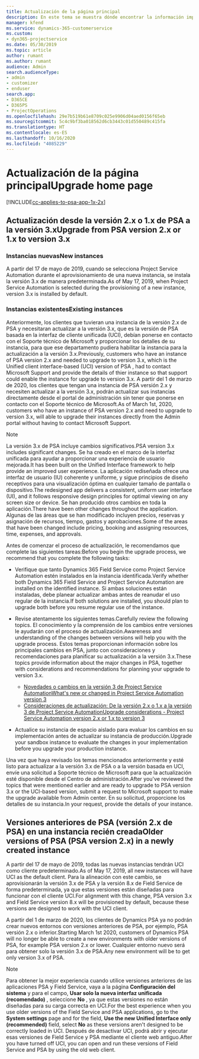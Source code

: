 ```yaml
---
title: Actualización de la página principal
description: En este tema se muestra dónde encontrar la información importante sobre las características nuevas y modificadas en Dynamics 365 Project Service Automation y el proceso para actualizar a la versión más reciente.
manager: kfend
ms.service: dynamics-365-customerservice
ms.custom:
- dyn365-projectservice
ms.date: 05/30/2019
ms.topic: article
author: rumant
ms.author: rumant
audience: Admin
search.audienceType:
- admin
- customizer
- enduser
search.app:
- D365CE
- D365PS
- ProjectOperations
ms.openlocfilehash: 29e7b519b61e8709c025e9906d04aed0156f65eb
ms.sourcegitcommit: 5c4c9bf3ba018562d6cb3443c01d550489c415fa
ms.translationtype: HT
ms.contentlocale: es-ES
ms.lasthandoff: 10/16/2020
ms.locfileid: "4085229"
---
```

# <a name="upgrade-home-page"></a><span data-ttu-id="c6d58-103">Actualización de la página principal</span><span class="sxs-lookup"><span data-stu-id="c6d58-103">Upgrade home page</span></span>

[!INCLUDE[cc-applies-to-psa-app-1x-2x](../includes/cc-applies-to-psa-app-1x-2x.md)]

## <a name="upgrade-from-psa-version-2x-or-1x-to-version-3x"></a><span data-ttu-id="c6d58-104">Actualización desde la versión 2.x o 1.x de PSA a la versión 3.x</span><span class="sxs-lookup"><span data-stu-id="c6d58-104">Upgrade from PSA version 2.x or 1.x to version 3.x</span></span>

### <a name="new-instances"></a><span data-ttu-id="c6d58-105">Instancias nuevas</span><span class="sxs-lookup"><span data-stu-id="c6d58-105">New instances</span></span>

<span data-ttu-id="c6d58-106">A partir del 17 de mayo de 2019, cuando se selecciona Project Service Automation durante el aprovisionamiento de una nueva instancia, se instala la versión 3.x de manera predeterminada.</span><span class="sxs-lookup"><span data-stu-id="c6d58-106">As of May 17, 2019, when Project Service Automation is selected during the provisioning of a new instance, version 3.x is installed by default.</span></span>

### <a name="existing-instances"></a><span data-ttu-id="c6d58-107">Instancias existentes</span><span class="sxs-lookup"><span data-stu-id="c6d58-107">Existing instances</span></span>

<span data-ttu-id="c6d58-108">Anteriormente, los clientes que tuvieran una instancia de la versión 2.x de PSA y necesitaran actualizar a la versión 3.x, que es la versión de PSA basada en la interfaz de cliente unificada (UCI), debían ponerse en contacto con el Soporte técnico de Microsoft y proporcionar los detalles de su instancia, para que ese departamento pudiera habilitar la instancia para la actualización a la versión 3.x.</span><span class="sxs-lookup"><span data-stu-id="c6d58-108">Previously, customers who have an instance of PSA version 2.x and needed to upgrade to version 3.x, which is the Unified client interface-based (UCI) version of PSA , had to contact Microsoft Support and provide the details of thier instance so that support could enable the instance for upgrade to version 3.x.</span></span> <span data-ttu-id="c6d58-109">A partir del 1 de marzo de 2020, los clientes que tengan una instancia de PSA versión 2.x y necesiten actualizar a la versión 3.x, podrán actualizar sus instancias directamente desde el portal de administración sin tener que ponerse en contacto con el Soporte técnico de Microsoft.</span><span class="sxs-lookup"><span data-stu-id="c6d58-109">As of March 1st, 2020, customers who have an instance of PSA version 2.x and need to upgrade to version 3.x, will able to upgrade their instances directly from the Admin portal without having to contact Microsoft Support.</span></span>  

> [!NOTE]
> <span data-ttu-id="c6d58-110">La versión 3.x de PSA incluye cambios significativos.</span><span class="sxs-lookup"><span data-stu-id="c6d58-110">PSA version 3.x includes significant changes.</span></span> <span data-ttu-id="c6d58-111">Se ha creado en el marco de la interfaz unificada para ayudar a proporcionar una experiencia de usuario mejorada.</span><span class="sxs-lookup"><span data-stu-id="c6d58-111">It has been built on the Unified Interface framework to help provide an improved user experience.</span></span> <span data-ttu-id="c6d58-112">La aplicación rediseñada ofrece una interfaz de usuario (IU) coherente y uniforme, y sigue principios de diseño receptivos para una visualización óptima en cualquier tamaño de pantalla o dispositivo.</span><span class="sxs-lookup"><span data-stu-id="c6d58-112">The redesigned app delivers a consistent, uniform user interface (UI), and it follows responsive design principles for optimal viewing on any screen size or device.</span></span> <span data-ttu-id="c6d58-113">Se han producido otros cambios en toda la aplicación.</span><span class="sxs-lookup"><span data-stu-id="c6d58-113">There have been other changes throughout the application.</span></span> <span data-ttu-id="c6d58-114">Algunas de las áreas que se han modificado incluyen precios, reservas y asignación de recursos, tiempo, gastos y aprobaciones.</span><span class="sxs-lookup"><span data-stu-id="c6d58-114">Some of the areas that have been changed include pricing, booking and assigning resources, time, expenses, and approvals.</span></span>

<span data-ttu-id="c6d58-115">Antes de comenzar el proceso de actualización, le recomendamos que complete las siguientes tareas:</span><span class="sxs-lookup"><span data-stu-id="c6d58-115">Before you begin the upgrade process, we recommend that you complete the following tasks:</span></span>

- <span data-ttu-id="c6d58-116">Verifique que tanto Dynamics 365 Field Service como Project Service Automation estén instalados en la instancia identificada.</span><span class="sxs-lookup"><span data-stu-id="c6d58-116">Verify whether both Dynamics 365 Field Service and Project Service Automation are installed on the identified instance.</span></span> <span data-ttu-id="c6d58-117">Si ambas soluciones están instaladas, debe planear actualizar ambas antes de reanudar el uso regular de la instancia.</span><span class="sxs-lookup"><span data-stu-id="c6d58-117">If both solutions are installed, you should plan to upgrade both before you resume regular use of the instance.</span></span>
- <span data-ttu-id="c6d58-118">Revise atentamente los siguientes temas.</span><span class="sxs-lookup"><span data-stu-id="c6d58-118">Carefully review the following topics.</span></span> <span data-ttu-id="c6d58-119">El conocimiento y la comprensión de los cambios entre versiones le ayudarán con el proceso de actualización.</span><span class="sxs-lookup"><span data-stu-id="c6d58-119">Awareness and understanding of the changes between versions will help you with the upgrade process.</span></span> <span data-ttu-id="c6d58-120">Estos temas proporcionan información sobre los principales cambios en PSA, junto con consideraciones y recomendaciones para planificar su actualización a la versión 3.x.</span><span class="sxs-lookup"><span data-stu-id="c6d58-120">These topics provide information about the major changes in PSA, together with considerations and recommendations for planning your upgrade to version 3.x.</span></span>

    - [<span data-ttu-id="c6d58-121">Novedades o cambios en la versión 3 de Project Service Automation</span><span class="sxs-lookup"><span data-stu-id="c6d58-121">What's new or changed in Project Service Automation version 3</span></span>](whats-new-changed-v3.md)
    - [<span data-ttu-id="c6d58-122">Consideraciones de actualización: De la versión 2.x o 1.x a la versión 3 de Project Service Automation</span><span class="sxs-lookup"><span data-stu-id="c6d58-122">Upgrade considerations - Project Service Automation version 2.x or 1.x to version 3</span></span>](upgrade-v3.md)

- <span data-ttu-id="c6d58-123">Actualice su instancia de espacio aislado para evaluar los cambios en su implementación antes de actualizar su instancia de producción.</span><span class="sxs-lookup"><span data-stu-id="c6d58-123">Upgrade your sandbox instance to evaluate the changes in your implementation before you upgrade your production instance.</span></span>

<span data-ttu-id="c6d58-124">Una vez que haya revisado los temas mencionados anteriormente y esté listo para actualizar a la versión 3.x de PSA o a la versión basada en UCI, envíe una solicitud a Soporte técnico de Microsoft para que la actualización esté disponible desde el Centro de administración.</span><span class="sxs-lookup"><span data-stu-id="c6d58-124">After you've reviewed the topics that were mentioned earlier and are ready to upgrade to PSA version 3.x or the UCI-based version, submit a request to Microsoft support to make the upgrade available from Admin center.</span></span> <span data-ttu-id="c6d58-125">En su solicitud, proporcione los detalles de su instancia.</span><span class="sxs-lookup"><span data-stu-id="c6d58-125">In your request, provide the details of your instance.</span></span>

## <a name="older-versions-of-psa-psa-version-2x-in-a-newly-created-instance"></a><span data-ttu-id="c6d58-126">Versiones anteriores de PSA (versión 2.x de PSA) en una instancia recién creada</span><span class="sxs-lookup"><span data-stu-id="c6d58-126">Older versions of PSA (PSA version 2.x) in a newly created instance</span></span>

<span data-ttu-id="c6d58-127">A partir del 17 de mayo de 2019, todas las nuevas instancias tendrán UCI como cliente predeterminado.</span><span class="sxs-lookup"><span data-stu-id="c6d58-127">As of May 17, 2019, all new instances will have UCI as the default client.</span></span> <span data-ttu-id="c6d58-128">Para la alineación con este cambio, se aprovisionarán la versión 3.x de PSA y la versión 8.x de Field Service de forma predeterminada, ya que estas versiones están diseñadas para funcionar con el cliente UCI.</span><span class="sxs-lookup"><span data-stu-id="c6d58-128">For alignment with this change, PSA version 3.x and Field Service version 8.x will be provisioned by default, because these versions are designed to work with the UCI client.</span></span>

<span data-ttu-id="c6d58-129">A partir del 1 de marzo de 2020, los clientes de Dynamics PSA ya no podrán crear nuevos entornos con versiones anteriores de PSA, por ejemplo, PSA versión 2.x o inferior.</span><span class="sxs-lookup"><span data-stu-id="c6d58-129">Starting March 1st 2020, customers of Dynamics PSA will no longer be able to create a new environments with older versions of PSA, for example PSA version 2.x or lower.</span></span> <span data-ttu-id="c6d58-130">Cualquier entorno nuevo será para obtener solo la versión 3.x de PSA.</span><span class="sxs-lookup"><span data-stu-id="c6d58-130">Any new environment will be to get only version 3.x of PSA.</span></span>

> [!NOTE]
> <span data-ttu-id="c6d58-131">Para obtener la mejor experiencia cuando utilice versiones anteriores de las aplicaciones PSA y Field Service, vaya a la página **Configuración del sistema** y para el campo, **Usar solo la nueva interfaz unificada (recomendado)** , seleccione **No** , ya que estas versiones no están diseñadas para su carga correcta en UCI.</span><span class="sxs-lookup"><span data-stu-id="c6d58-131">For the best experience when you use older versions of the Field Service and PSA applications, go to the **System settings** page and for the field, **Use the new Unified Interface only (recommended)** field, select **No** as these versions aren't designed to be correctly loaded in UCI.</span></span> <span data-ttu-id="c6d58-132">Después de desactivar UCI, podrá abrir y ejecutar esas versiones de Field Service y PSA mediante el cliente web antiguo.</span><span class="sxs-lookup"><span data-stu-id="c6d58-132">After you have turned off UCI, you can open and run these versions of Field Service and PSA by using the old web client.</span></span> 
